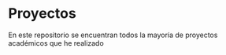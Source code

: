 # Proyectos
En este repositorio se encuentran todos la mayoría de proyectos académicos que he realizado
